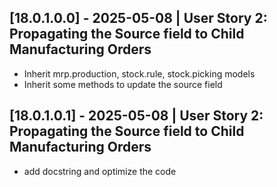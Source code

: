 ## [18.0.1.0.0] - 2025-05-08 | User Story 2: Propagating the Source field to Child Manufacturing Orders

- Inherit mrp.production, stock.rule, stock.picking models
- Inherit some methods to update the source field

## [18.0.1.0.1] - 2025-05-08 | User Story 2: Propagating the Source field to Child Manufacturing Orders

- add docstring and optimize the code